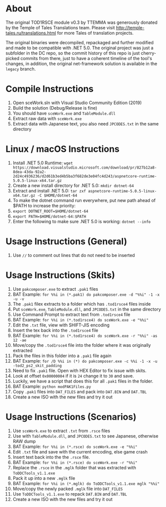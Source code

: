 # About
The original TOD1RSCE module v0.3 by TTEMMA was generously donated by the Temple of Tales Translations team.
Please visit http://temple-tales.ru/translations.html for more Tales of translation projects.

The original binaries were decompiled, repackaged and further modified and made to be compatible with .NET 5.0.
The original project was just a subfolder in the DC repo, so the commit history of this repo is just cherry-picked commits from there, just to have a coherent timeline of the tool's changes, in addition, the original net-framework solution is available in the `legacy` branch.

# Compile Instructions
1. Open sceWork.sln with Visual Studio Community Edition (2019)
1. Build the solution (Debug/Release is fine)
1. You should have `sceWork.exe` and `TableModule.dll`
1. Extract raw data with `sceWork.exe`
1. Extract data with Japanese text, you also need `JPCODES.txt` in the same directory

# Linux / macOS Instructions
1. Install .NET 5.0 Runtime: `wget https://download.visualstudio.microsoft.com/download/pr/827b12a8-8dea-43da-92a2-2d24c4936236/d2d61b3ed4b5ba3f682de3e04fc4d243/aspnetcore-runtime-5.0.5-linux-x64.tar.gz`
1. Create a new install directory for .NET 5.0: `mkdir dotnet-64`
1. Extract and install .NET 5.0: `tar zxf aspnetcore-runtime-5.0.5-linux-x64.tar.gz -C $HOME/dotnet-64`
1. To make the dotnet command run everywhere, put new path ahead of $PATH to increase the priority:
1. `export DOTNET_ROOT=$HOME/dotnet-64`
1. `export PATH=$HOME/dotnet-64:$PATH`
1. Enter the following to make sure .NET 5.0 is working: `dotnet --info`

# Usage Instructions (General)
1. Use `//` to comment out lines that do not need to be inserted

# Usage Instructions (Skits)
1. Use `pakcomposer.exe` to extract `.pak1` files
1. BAT Example: `for %%i in (*.pak1) do pakcomposer.exe -d "%%i" -1 -x -u -v`
1. The `.pak1` filex extracts to a folder which has `.tod1rsce4` files inside
1. Put `sceWork.exe`, `TableModule.dll`, and `JPCODES.txt` in the same directory
1. Use Command Prompt to extract text from `.tod1rsce4` file
1. BAT Example: `for %%i in (*.tod1rsce4) do sceWork.exe -e "%%i"`
1. Edit the `.txt` file, view with SHIFT-JIS encoding
1. Insert the tex back into the `.tod1rsce4` file
1. BAT Example: `for %%i in (*.tod1rsce4) do sceWork.exe -r "%%i" -as 12 -ae`
1. Move/copy the `.tod1rsce4` file into the folder where it was originally extracted
1. Pack the files in this folder into a `.pak1` file again
1. BAT Example: `for /D %%i in (*) do pakcomposer.exe -c %%i -1 -x -u -tod2_ps2_skit_padding`
1. Need to fix `.pak1` file.  Open with HEX Editor to fix issue with skits.
1. Look at offset `0x00000004` if it is `24` change it to `30` and save.
1. Luckily, we have a script that does this for all `.pak1` files in the folder.
1. BAT Example: `python modPAK1Files.py`
1. Copy `.pak1` files into `DAT_FILES` and pack into `DAT.BIN` and `DAT.TBL`
1. Create a new ISO with the new files and try it out

# Usage Instructions (Scenarios)
1. Use `sceWork.exe` to extract `.txt` from `.rsce` files
1. Use with `TableModule.dll`, and `JPCODES.txt` to see Japanese, otherwise RAW dump
1. BAT Example: `for %%i in (*.rsce) do sceWork.exe -e "%%i"`
1. Edit `.txt` file and save with the current encoding, else game crash
1. Insert text back into the the `.rsce` file.
1. BAT Example: `for %%i in (*.rsce) do sceWork.exe -r "%%i"`
1. Replace the `.rsce` in the `.mglk` folder that was extracted with `ToDDCTools_v1.1.exe`
1. Pack it up into a new `.mglk` file
1. BAT Example: `for %%i in (*.mglk) do ToDDCTools_v1.1.exe mglk "%%i"`
1. Move/copy the newly packed `.mglk` file into `DAT_FILES`
1. Use `ToDDCTools_v1.1.exe` to repack `DAT.BIN` and `DAT.TBL`
1. Create a new ISO with the new files and try it out
